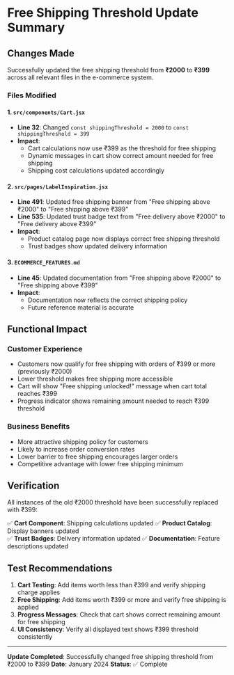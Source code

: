# Free Shipping Threshold Update Summary

## Changes Made

Successfully updated the free shipping threshold from **₹2000** to **₹399** across all relevant files in the e-commerce system.

### Files Modified

#### 1. `src/components/Cart.jsx`
- **Line 32**: Changed `const shippingThreshold = 2000` to `const shippingThreshold = 399`
- **Impact**: 
  - Cart calculations now use ₹399 as the threshold for free shipping
  - Dynamic messages in cart show correct amount needed for free shipping
  - Shipping cost calculations updated accordingly

#### 2. `src/pages/LabelInspiration.jsx`
- **Line 491**: Updated free shipping banner from "Free shipping above ₹2000" to "Free shipping above ₹399"
- **Line 535**: Updated trust badge text from "Free delivery above ₹2000" to "Free delivery above ₹399"
- **Impact**: 
  - Product catalog page now displays correct free shipping threshold
  - Trust badges show updated delivery information

#### 3. `ECOMMERCE_FEATURES.md`
- **Line 45**: Updated documentation from "Free shipping above ₹2000" to "Free shipping above ₹399"
- **Impact**: 
  - Documentation now reflects the correct shipping policy
  - Future reference material is accurate

## Functional Impact

### Customer Experience
- Customers now qualify for free shipping with orders of ₹399 or more (previously ₹2000)
- Lower threshold makes free shipping more accessible
- Cart will show "Free shipping unlocked!" message when cart total reaches ₹399
- Progress indicator shows remaining amount needed to reach ₹399 threshold

### Business Benefits
- More attractive shipping policy for customers
- Likely to increase order conversion rates
- Lower barrier to free shipping encourages larger orders
- Competitive advantage with lower free shipping minimum

## Verification

All instances of the old ₹2000 threshold have been successfully replaced with ₹399:

✅ **Cart Component**: Shipping calculations updated
✅ **Product Catalog**: Display banners updated  
✅ **Trust Badges**: Delivery information updated
✅ **Documentation**: Feature descriptions updated

## Test Recommendations

1. **Cart Testing**: Add items worth less than ₹399 and verify shipping charge applies
2. **Free Shipping**: Add items worth ₹399 or more and verify free shipping is applied
3. **Progress Messages**: Check that cart shows correct remaining amount for free shipping
4. **UI Consistency**: Verify all displayed text shows ₹399 threshold consistently

---

**Update Completed**: Successfully changed free shipping threshold from ₹2000 to ₹399
**Date**: January 2024
**Status**: ✅ Complete